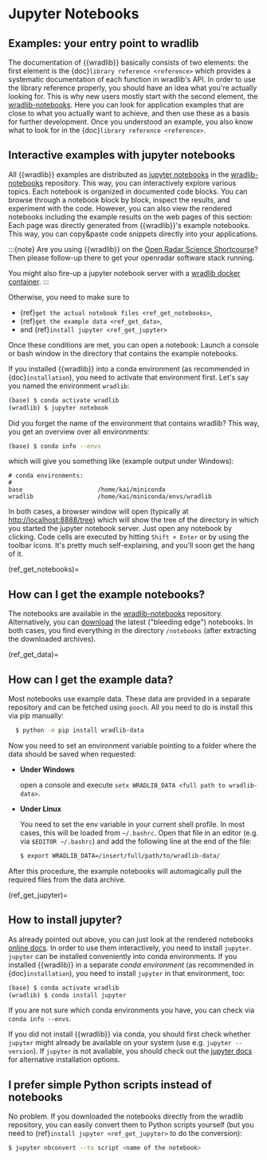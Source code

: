 # Jupyter Notebooks

## Examples: your entry point to wradlib

The documentation of {{wradlib}} basically consists of two elements: the first element is the {doc}`library reference <reference>` which provides a systematic documentation of each function in wradlib's API. In order to use the library reference properly, you should have an idea what you're actually looking for. This is why new users mostly start with the second element, the [wradlib-notebooks](https://github.com/wradlib/wradlib-notebooks). Here you can look for application examples that are close to what you actually want to achieve, and then use these as a basis for further development. Once you understood an example, you also know what to look for in the {doc}`library reference <reference>`.


## Interactive examples with jupyter notebooks

All {{wradlib}} examples are distributed as [jupyter notebooks](https://jupyter.org) in the [wradlib-notebooks](https://github.com/wradlib/wradlib-notebooks) repository. This way, you can interactively explore various topics. Each notebook is organized in documented code blocks. You can browse through a notebook block by block, inspect the results, and experiment with the code. However, you can also view the rendered notebooks including the example results on the web pages of this section: Each page was directly generated from {{wradlib}}'s example notebooks. This way, you can copy&paste code snippets directly into your applications.

:::{note}
Are you using {{wradlib}} on the [Open Radar Science Shortcourse](https://openradarscience.org/erad2022/)? Then please follow-up there to get your openradar software stack running.

You might also fire-up a jupyter notebook server with a [wradlib docker container](docker.md#jupyter-notebook-server).
:::

Otherwise, you need to make sure to

- {ref}`get the actual notebook files <ref_get_notebooks>`,
- {ref}`get the example data <ref_get_data>`,
- and {ref}`install jupyter <ref_get_jupyter>`

Once these conditions are met, you can open a notebook: Launch a console or bash window in the directory that contains the example notebooks.

If you installed {{wradlib}} into a conda environment (as recommended in {doc}`installation`),
you need to activate that environment first. Let's say you named the environment `wradlib`:

```bash
(base) $ conda activate wradlib
(wradlib) $ jupyter notebook
```

Did you forget the name of the environment that contains wradlib? This way, you get an overview over all environments:

```bash
(base) $ conda info --envs
```

which will give you something like (example output under Windows):

```
# conda environments:
#
base                     /home/kai/miniconda
wradlib                  /home/kai/miniconda/envs/wradlib
```

In both cases, a browser window will open (typically at [http://localhost:8888/tree](http://localhost:8888/tree)) which will show the tree of the directory in which you started the jupyter notebook server. Just open any notebook by clicking. Code cells are executed by hitting ``Shift + Enter`` or by using the toolbar icons. It's pretty much self-explaining, and you'll soon get the hang of it.

(ref_get_notebooks)=
## How can I get the example notebooks?

The notebooks are available in the [wradlib-notebooks](https://github.com/wradlib/wradlib-notebooks) repository. Alternatively, you can [download](https://codeload.github.com/wradlib/wradlib-notebooks/zip/main) the latest ("bleeding edge") notebooks. In both cases, you find everything in the directory ``/notebooks`` (after extracting the downloaded archives).


(ref_get_data)=
## How can I get the example data?

Most notebooks use example data. These data are provided in a separate repository and can be fetched using ``pooch``. All you need to do is install this via pip manually:

```bash
  $ python -m pip install wradlib-data
```

Now you need to set an environment variable pointing to a folder where the data should be saved when requested:

- **Under Windows**

  open a console and execute ``setx WRADLIB_DATA <full path to wradlib-data>``.

- **Under Linux**

  You need to set the env variable in your current shell profile. In most cases, this will be loaded from ``~/.bashrc``. Open that file in an editor (e.g. via ``$EDITOR ~/.bashrc``) and add the following line at the end of the file:
  ```bash
  $ export WRADLIB_DATA=/insert/full/path/to/wradlib-data/
  ```

After this procedure, the example notebooks will automagically pull the required files from the data archive.

(ref_get_jupyter)=
## How to install jupyter?

As already pointed out above, you can just look at the rendered notebooks [online docs](notebooks/overview.ipynb). In order to use them interactively, you need to install ``jupyter``. ``jupyter`` can be installed conveniently into conda environments. If you installed {{wradlib}} in a separate *conda environment* (as recommended in {doc}`installation`), you need to install ``jupyter`` in that environment, too:

```bash
(base) $ conda activate wradlib
(wradlib) $ conda install jupyter
```

If you are not sure which conda environments you have, you can check via ``conda info --envs``.

If you did not install {{wradlib}} via conda, you should first check whether ``jupyter`` might already be available on your system (use e.g. ``jupyter --version``). If ``jupyter`` is not available, you should check out the [jupyter docs](https://docs.jupyter.org/en/latest/install.html) for alternative installation options.

## I prefer simple Python scripts instead of notebooks

No problem. If you downloaded the notebooks directly from the wradlib repository, you can easily convert them to Python scripts yourself (but you need to {ref}`install jupyter <ref_get_jupyter>` to do the conversion):

```bash
$ jupyter nbconvert --to script <name of the notebook>
```
